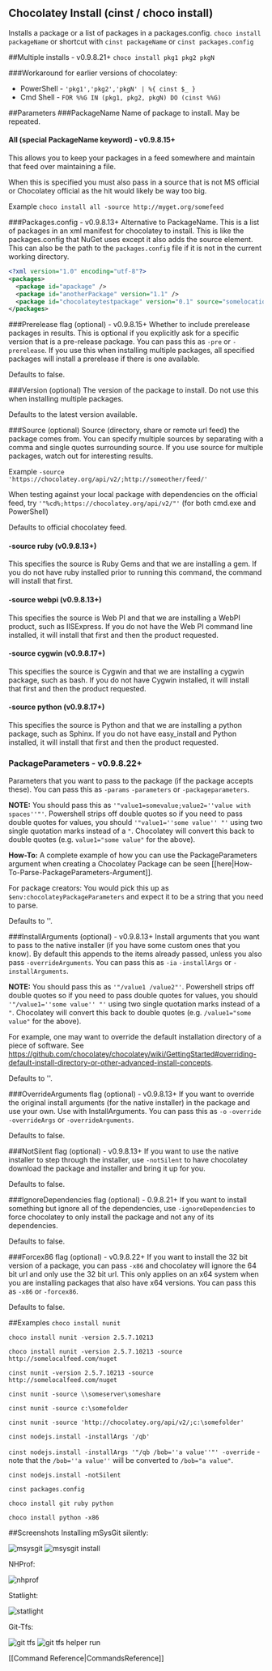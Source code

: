 ## Chocolatey Install (cinst / choco install)
Installs a package or a list of packages in a packages.config.
`choco install packageName` or shortcut with
`cinst packageName` or `cinst packages.config`

##Multiple installs  - v0.9.8.21+
`choco install pkg1 pkg2 pkgN`


###Workaround for earlier versions of chocolatey:

 * PowerShell - `'pkg1','pkg2','pkgN' | %{ cinst $_ }`
 * Cmd Shell - `FOR %%G IN (pkg1, pkg2, pkgN) DO (cinst %%G)`


##Parameters
###PackageName
Name of package to install. May be repeated.

#### All (special PackageName keyword) - v0.9.8.15+
This allows you to keep your packages in a feed somewhere and maintain that feed over maintaining a file.

When this is specified you must also pass in a source that is not MS official or Chocolatey official as the hit would likely be way too big.

Example `choco install all -source http://myget.org/somefeed`

###Packages.config - v0.9.8.13+
Alternative to PackageName. This is a list of packages in an xml manifest for chocolatey to install.  This is like the packages.config that NuGet uses except it also adds the source element. This can also be the path to the `packages.config` file if it is not in the current working directory.

```xml
<?xml version="1.0" encoding="utf-8"?>
<packages>
  <package id="apackage" />
  <package id="anotherPackage" version="1.1" />
  <package id="chocolateytestpackage" version="0.1" source="somelocation" />
</packages>
```

###Prerelease flag (optional) - v0.9.8.15+
Whether to include prerelease packages in results.
This is optional if you explicitly ask for a specific version that is a pre-release package. You can pass this as `-pre` or `-prerelease`. If you use this when installing multiple packages, all specified packages will install a prerelease if there is one available.

Defaults to false.

###Version (optional)
The version of the package to install. Do not use this when installing multiple packages.

Defaults to the latest version available.

###Source (optional)
Source (directory, share or remote url feed) the package comes from. You can specify multiple sources by separating with a comma and single quotes surrounding source. If you use source for multiple packages, watch out for interesting results.

Example `-source 'https://chocolatey.org/api/v2/;http://someother/feed/'`

When testing against your local package with dependencies on the official feed, try `'"%cd%;https://chocolatey.org/api/v2/"'` (for both cmd.exe and PowerShell)

Defaults to official chocolatey feed.

#### -source ruby (v0.9.8.13+)
This specifies the source is Ruby Gems and that we are installing a gem. If you do not have ruby installed prior to running this command, the command will install that first.

#### -source webpi (v0.9.8.13+)
This specifies the source is Web PI and that we are installing a WebPI product, such as IISExpress. If you do not have the Web PI command line installed, it will install that first and then the product requested.

#### -source cygwin (v0.9.8.17+)
This specifies the source is Cygwin and that we are installing a cygwin package, such as bash. If you do not have Cygwin installed, it will install that first and then the product requested.

#### -source python (v0.9.8.17+)
This specifies the source is Python and that we are installing a python package, such as Sphinx. If you do not have easy_install and Python installed, it will install that first and then the product requested.

### PackageParameters - v0.9.8.22+
Parameters that you want to pass to the package (if the package accepts these). You can pass this as `-params` `-parameters` or `-packageparameters`.

**NOTE:** You should pass this as `'"value1=somevalue;value2=''value with spaces''"'`. Powershell strips off double quotes so if you need to pass double quotes for values, you should `'"value1=''some value'' "'` using two single quotation marks instead of a `"`. Chocolatey will convert this back to double quotes (e.g. `value1="some value"` for the above).

**How-To:** A complete example of how you can use the PackageParameters argument when creating a Chocolatey Package can be seen [[here|How-To-Parse-PackageParameters-Argument]].

For package creators: You would pick this up as `$env:chocolateyPackageParameters` and expect it to be a string that you need to parse.

Defaults to ''.

###InstallArguments (optional) - v0.9.8.13+
Install arguments that you want to pass to the native installer (if you have some custom ones that you know). By default this appends to the items already passed, unless you also pass `-overrideArguments`. You can pass this as `-ia` `-installArgs` or `-installArguments`.

**NOTE:** You should pass this as `'"/value1 /value2"'`. Powershell strips off double quotes so if you need to pass double quotes for values, you should `'"/value1=''some value'' "'` using two single quotation marks instead of a `"`. Chocolatey will convert this back to double quotes (e.g. `/value1="some value"` for the above).

For example, one may want to override the default installation directory of a piece of software. See https://github.com/chocolatey/chocolatey/wiki/GettingStarted#overriding-default-install-directory-or-other-advanced-install-concepts.

Defaults to ''.

###OverrideArguments flag (optional) - v0.9.8.13+
If you want to override the original install arguments (for the native installer) in the package and use your own. Use with InstallArguments.
You can pass this as `-o` `-override` `-overrideArgs` or `-overrideArguments`.

Defaults to false.

###NotSilent flag (optional) - v0.9.8.13+
If you want to use the native installer to step through the installer, use `-notSilent` to have chocolatey download the package and installer and bring it up for you.

Defaults to false.

###IgnoreDependencies flag (optional) - 0.9.8.21+
If you want to install something but ignore all of the dependencies, use `-ignoreDependencies` to force chocolatey to only install the package and not any of its dependencies.

Defaults to false.

###Forcex86 flag (optional) - v0.9.8.22+
If you want to install the 32 bit version of a package, you can pass `-x86` and chocolatey will ignore the 64 bit url and only use the 32 bit url. This only applies on an x64 system when you are installing packages that also have x64 versions. You can pass this as `-x86` or `-forcex86`.

Defaults to false.

##Examples
`choco install nunit`

`choco install nunit -version 2.5.7.10213`

`choco install nunit -version 2.5.7.10213 -source http://somelocalfeed.com/nuget`

`cinst nunit -version 2.5.7.10213 -source http://somelocalfeed.com/nuget`

`cinst nunit -source \\someserver\someshare`

`cinst nunit -source c:\somefolder`

`cinst nunit -source 'http://chocolatey.org/api/v2/;c:\somefolder'`

`cinst nodejs.install -installArgs '/qb'`

`cinst nodejs.install -installArgs '"/qb /bob=''a value''"' -override` -note that the `/bob=''a value''` will be converted to `/bob="a value"`.

`cinst nodejs.install -notSilent`

`cinst packages.config`

`choco install git ruby python`

`choco install python -x86`

##Screenshots
Installing mSysGit silently:

![msysgit](images/msysgit.png "msysgit")
![msysgit install](images/msysgit2.png "msysgit install")

NHProf:

![nhprof](images/chocolateynhprofiler.png "nhprof")

Statlight:

![statlight](images/statlight.png "statlight")

Git-Tfs:

![git tfs](images/git-tfs.png "git tfs chocolatey")
![git tfs helper run](images/git-tfs2.png "git tfs chocolatey helper")

[[Command Reference|CommandsReference]]
